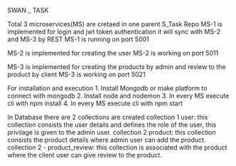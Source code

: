 SWAN _ TASK

Total 3 microservices(MS) are cretaed in one parent S_Task Repo
MS-1 is implemented for login and jwt token authentication it will sync with MS-2 and MS-3 by REST
MS-1 is running on port 5001

MS-2 is implemented for creating the user 
MS-2 is working on port 5011

MS-3 is implemented for creating the products by admin and review to the product by client 
MS-3 is working on port 5021

For installation and execution 
    1. Install Mongodb or make platform to connect with mongodb
    2. Install node and nodemon
    3. In every MS execute cli with npm install
    4. In every MS execute cli with npm start
    
In Database there are 2 collections are created
collection 1 user: this collection consists the user details and defines the role of the user, this privilage is given to the admin user.
collection 2 product: this collection consists the product details where admin user can add the product.
collection 2 - product_review: this collection is associated with the product where the client user can give review to the product.

